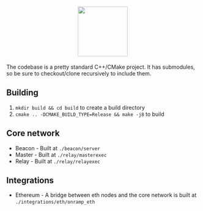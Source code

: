 <h1 align="center">
  <img height="130" src="https://github.com/marlinprotocol/OpenWeaver/blob/master/img/OpenWeaver_Black.jpg?raw=true"/>
</h1>



<!-- <h2 align="center">FIBRE for altcoins</h2> -->

The codebase is a pretty standard C++/CMake project. It has submodules, so be sure to checkout/clone recursively to include them.

## Building
1. `mkdir build && cd build` to create a build directory
2. `cmake .. -DCMAKE_BUILD_TYPE=Release && make -j8` to build

## Core network

- Beacon - Built at `./beacon/server`
- Master - Built at `./relay/masterexec`
- Relay - Built at `./relay/relayexec`

## Integrations

- Ethereum - A bridge between eth nodes and the core network is built at `./integrations/eth/onramp_eth`
